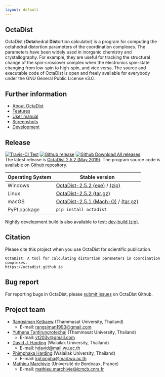 ```yaml
---
layout: default
---
```


## OctaDist
OctaDist (**Octa**hedral **Dist**ortion calculator) is a program for computing the octahedral distortion parameters of the coordination complexes. 
The parameters have been widely used in inorganic chemistry and crystallography. 
For example, they are useful for tracking the structural change of the spin-crossover complex when the electronics spin-state changing from low-spin to high-spin, and vice versa. 
The source and executable code of OctaDist is open and freely available for everybody under the GNU General Public License v3.0.

## Further information
- [About OctaDist](./about.md) <br/>
- [Features](./features.md) <br/>
- [User manual](./manual.md) <br/>
- [Screenshots](./screenshots.md)
- [Development](./development.md)

## Release
[![Travis-CI Test](https://img.shields.io/travis/OctaDist/OctaDist/master.svg
)](https://travis-ci.org/OctaDist/OctaDist)
[![Github release](https://img.shields.io/github/release/OctaDist/octadist.svg
)](https://github.com/OctaDist/OctaDist/releases)
[![Github Download All releases](https://img.shields.io/github/downloads/OctaDist/octadist/total.svg)](https://github.com/OctaDist/OctaDist/releases)
<br/>
The latest release is [OctaDist 2.5.2 (May 2019)](https://github.com/OctaDist/OctaDist/releases/latest). The program source code is available on [Github repository](https://github.com/OctaDist/OctaDist).

|Operating System| Stable version |
|----------------|----------------|
|    Windows     | [OctaDist-2.5.2 (exe)](https://github.com/OctaDist/OctaDist/releases/download/v.2.5.2/OctaDist-2.5.2-Win-x86-64.exe) / [(zip)](https://github.com/OctaDist/OctaDist/releases/download/v.2.5.2/OctaDist-2.5.2-Win-x86-64.zip) |
|     Linux      | [OctaDist-2.5.2 (tar.gz)](https://github.com/OctaDist/OctaDist/releases/download/v.2.5.2/OctaDist-2.5.2-Linux-x86-64.tar.gz) |
|     macOS      | [OctaDist-2.5.1 (Mach-O)](https://github.com/OctaDist/OctaDist/releases/download/v.2.5.1/OctaDist-2.5.1-macOS-x86-64) / [(tar.gz)](https://github.com/OctaDist/OctaDist/releases/download/v.2.5.2/OctaDist-2.5.2-Linux-x86-64.tar.gz)|
|  PyPI package  | `pip install octadist` |

Nightly development build is also available to test: [dev-build (zip)](https://github.com/OctaDist/OctaDist/archive/nightly-build.zip).

## Citation
Please cite this project when you use OctaDist for scientific publication.

```
OctaDist: A tool for calculating distortion parameters in coordination complexes.
https://octadist.github.io
```

## Bug report
For reporting bugs in OctaDist, please [submit issues](https://github.com/OctaDist/OctaDist/issues) on OctaDist Github.

## Project team
- [Rangsiman Ketkaew](https://sites.google.com/site/rangsiman1993) (Thammasat University, Thailand) 
  - E-mail: rangsiman1993@gmail.com
- [Yuthana Tantirungrotechai](https://sites.google.com/site/compchem403/people/faculty/yuthana) (Thammasat University, Thailand)
  - E-mail: yt203y@gmail.com
- [David J. Harding](https://www.funtechwu.com/david-j-harding) (Walailak University, Thailand)
  - E-mail: hdavid@mail.wu.ac.th
- [Phimphaka Harding](https://www.funtechwu.com/phimphaka-harding) (Walailak University, Thailand)
  - E-mail: kphimpha@mail.wu.ac.th
- [Mathieu Marchivie](http://www.icmcb-bordeaux.cnrs.fr/spip.php?article562&lang=fr) (Université de Bordeaux, France)
  - E-mail: mathieu.marchivie@icmcb.cnrs.fr
  
